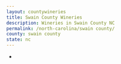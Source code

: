 ```yaml
---
layout: countywineries
title: Swain County Wineries
description: Wineries in Swain County NC
permalink: /north-carolina/swain county/
county: swain county
state: nc
---
```

-
